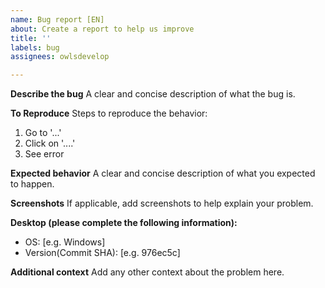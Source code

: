 ```yaml
---
name: Bug report [EN]
about: Create a report to help us improve
title: ''
labels: bug
assignees: owlsdevelop

---
```


**Describe the bug**
A clear and concise description of what the bug is.

**To Reproduce**
Steps to reproduce the behavior:
1. Go to '...'
2. Click on '....'
3. See error

**Expected behavior**
A clear and concise description of what you expected to happen.

**Screenshots**
If applicable, add screenshots to help explain your problem.

**Desktop (please complete the following information):**
 - OS: [e.g. Windows]
 - Version(Commit SHA): [e.g. 976ec5c]

**Additional context**
Add any other context about the problem here.
